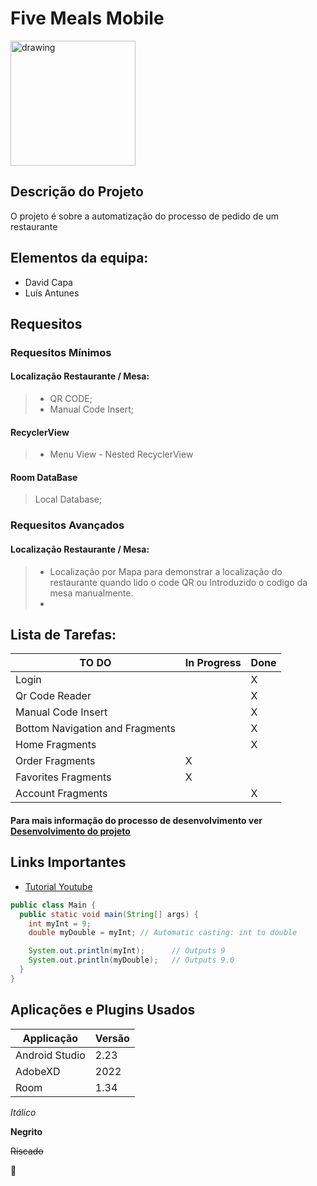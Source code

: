 # Five Meals Mobile

<img src="https://user-images.githubusercontent.com/79425111/166903045-81d3276f-b219-4925-91d7-3f8325a36eb6.png" alt="drawing" width="200"/>

## Descrição do Projeto

O projeto é sobre a automatização do processo de pedido de um restaurante

## Elementos da equipa:
* David Capa
* Luís Antunes

## Requesitos
### Requesitos Mínimos

#### Localização Restaurante / Mesa: 
>
> - QR CODE;
> - Manual Code Insert;
>
#### RecyclerView
> 
> - Menu View - Nested RecyclerView

#### Room DataBase
>
> Local Database;


### Requesitos Avançados
#### Localização Restaurante / Mesa: 
>
> - Localização por Mapa para demonstrar a localização do restaurante quando lido o code QR ou Introduzido o codigo da mesa manualmente.
> - 



## Lista de Tarefas:

TO DO | In Progress | Done | 
-----------|--------|------|
Login | |X
Qr Code Reader | |X
Manual Code Insert | |X
Bottom Navigation and Fragments | |X
Home Fragments | |X
Order Fragments |X |
Favorites Fragments |X |
Account Fragments | |X

#### Para mais informação do processo de desenvolvimento ver [Desenvolvimento do projeto](https://github.com/Capa03/Five-Meals/projects/1)

## Links Importantes
* [Tutorial Youtube](https://www.youtube.com/shorts/Lm5xToJkMWY)

```Java
public class Main {
  public static void main(String[] args) {
    int myInt = 9;
    double myDouble = myInt; // Automatic casting: int to double

    System.out.println(myInt);      // Outputs 9
    System.out.println(myDouble);   // Outputs 9.0
  }
}
```

## Aplicações e Plugins Usados
Applicação | Versão
-----------|--------
Android Studio | 2.23
AdobeXD | 2022
Room | 1.34

*Itálico* 

**Negrito**

~~Riscado~~

🥇
